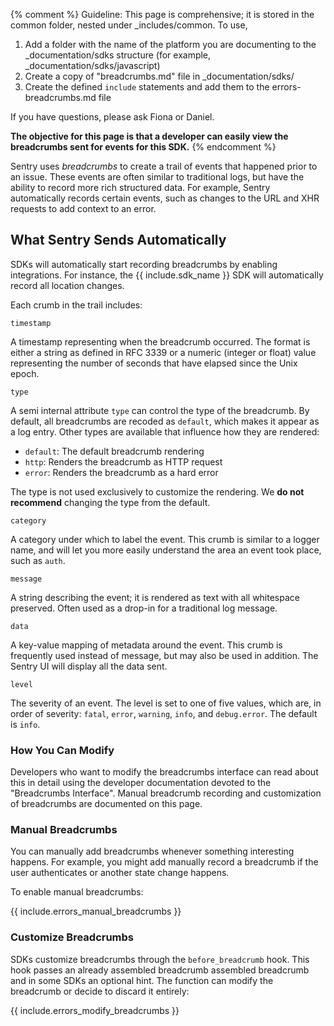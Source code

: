 {% comment %}
Guideline: This page is comprehensive; it is stored in the common folder, nested under _includes/common. To use, 

1. Add a folder with the name of the platform you are documenting to the _documentation/sdks structure (for example, _documentation/sdks/javascript) 
2. Create a copy of "breadcrumbs.md" file in _documentation/sdks/<platform-name> 
3. Create the defined `include` statements and add them to the errors-breadcrumbs.md file

If you have questions, please ask Fiona or Daniel. 

**The objective for this page is that a developer can easily view the breadcrumbs sent for events for this SDK.**
{% endcomment %}

Sentry uses _breadcrumbs_ to create a trail of events that happened prior to an issue. These events are often similar to traditional logs, but have the ability to record more rich structured data. For example, Sentry automatically records certain events, such as changes to the URL and XHR requests to add context to an error. 

## What Sentry Sends Automatically

SDKs will automatically start recording breadcrumbs by enabling integrations. For instance, the {{ include.sdk_name }} SDK will automatically record all location changes. 

Each crumb in the trail includes:

`timestamp`

A timestamp representing when the breadcrumb occurred. The format is either a string as defined in RFC 3339 or a numeric (integer or float) value representing the number of seconds that have elapsed since the Unix epoch.

`type`

A semi internal attribute `type` can control the type of the breadcrumb. By default, all breadcrumbs are recoded as `default`, which makes it appear as a log entry. Other types are available that influence how they are rendered:

- `default`: The default breadcrumb rendering
- `http`: Renders the breadcrumb as HTTP request
- `error`: Renders the breadcrumb as a hard error

The type is not used exclusively to customize the rendering. We **do not recommend** changing the type from the default.

`category`

A category under which to label the event. This crumb is similar to a logger name, and will let you more easily understand the area an event took place, such as `auth`.

`message`

A string describing the event; it is rendered as text with all whitespace preserved. Often used as a drop-in for a traditional log message.

`data`

A key-value mapping of metadata around the event. This crumb is frequently used instead of message, but may also be used in addition. The Sentry UI will display all the data sent.

`level`

The severity of an event. The level is set to one of five values, which are, in order of severity: `fatal`, `error`, `warning`, `info`, and `debug.error`.  The default is `info`.

### How You Can Modify

Developers who want to modify the breadcrumbs interface can read about this in detail using the developer documentation devoted to the "Breadcrumbs Interface". Manual breadcrumb recording and customization of breadcrumbs are documented on this page.

### **Manual Breadcrumbs**

You can manually add breadcrumbs whenever something interesting happens. For example, you might add manually record a breadcrumb if the user authenticates or another state change happens.

To enable manual breadcrumbs:

{{ include.errors_manual_breadcrumbs }}

### **Customize** **Breadcrumbs**

SDKs customize breadcrumbs through the `before_breadcrumb` hook. This hook passes an already assembled breadcrumb assembled breadcrumb and in some SDKs an optional hint. The function can modify the breadcrumb or decide to discard it entirely:

{{ include.errors_modify_breadcrumbs }}